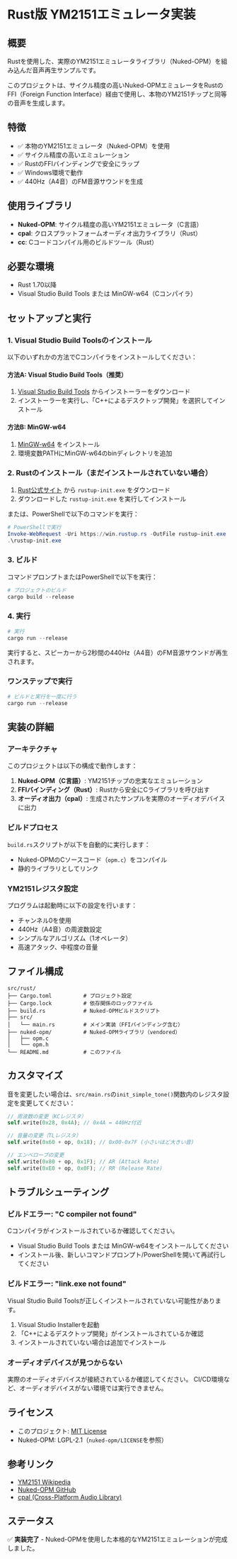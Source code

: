 # Rust版 YM2151エミュレータ実装

## 概要
Rustを使用した、実際のYM2151エミュレータライブラリ（Nuked-OPM）を組み込んだ音声再生サンプルです。

このプロジェクトは、サイクル精度の高いNuked-OPMエミュレータをRustのFFI（Foreign Function Interface）経由で使用し、本物のYM2151チップと同等の音声を生成します。

## 特徴
- ✅ 本物のYM2151エミュレータ（Nuked-OPM）を使用
- ✅ サイクル精度の高いエミュレーション
- ✅ RustのFFIバインディングで安全にラップ
- ✅ Windows環境で動作
- ✅ 440Hz（A4音）のFM音源サウンドを生成

## 使用ライブラリ
- **Nuked-OPM**: サイクル精度の高いYM2151エミュレータ（C言語）
- **cpal**: クロスプラットフォームオーディオ出力ライブラリ（Rust）
- **cc**: Cコードコンパイル用のビルドツール（Rust）

## 必要な環境
- Rust 1.70以降
- Visual Studio Build Tools または MinGW-w64（Cコンパイラ）

## セットアップと実行

### 1. Visual Studio Build Toolsのインストール

以下のいずれかの方法でCコンパイラをインストールしてください：

#### 方法A: Visual Studio Build Tools（推奨）
1. [Visual Studio Build Tools](https://visualstudio.microsoft.com/ja/downloads/) からインストーラーをダウンロード
2. インストーラーを実行し、「C++によるデスクトップ開発」を選択してインストール

#### 方法B: MinGW-w64
1. [MinGW-w64](https://www.mingw-w64.org/) をインストール
2. 環境変数PATHにMinGW-w64のbinディレクトリを追加

### 2. Rustのインストール（まだインストールされていない場合）

1. [Rust公式サイト](https://www.rust-lang.org/ja/tools/install) から `rustup-init.exe` をダウンロード
2. ダウンロードした `rustup-init.exe` を実行してインストール

または、PowerShellで以下のコマンドを実行：
```powershell
# PowerShellで実行
Invoke-WebRequest -Uri https://win.rustup.rs -OutFile rustup-init.exe
.\rustup-init.exe
```

### 3. ビルド

コマンドプロンプトまたはPowerShellで以下を実行：
```powershell
# プロジェクトのビルド
cargo build --release
```

### 4. 実行
```powershell
# 実行
cargo run --release
```

実行すると、スピーカーから2秒間の440Hz（A4音）のFM音源サウンドが再生されます。

### ワンステップで実行
```powershell
# ビルドと実行を一度に行う
cargo run --release
```

## 実装の詳細

### アーキテクチャ
このプロジェクトは以下の構成で動作します：

1. **Nuked-OPM（C言語）**: YM2151チップの忠実なエミュレーション
2. **FFIバインディング（Rust）**: Rustから安全にCライブラリを呼び出す
3. **オーディオ出力（cpal）**: 生成されたサンプルを実際のオーディオデバイスに出力

### ビルドプロセス
`build.rs`スクリプトが以下を自動的に実行します：
- Nuked-OPMのCソースコード（`opm.c`）をコンパイル
- 静的ライブラリとしてリンク

### YM2151レジスタ設定
プログラムは起動時に以下の設定を行います：
- チャンネル0を使用
- 440Hz（A4音）の周波数設定
- シンプルなアルゴリズム（1オペレータ）
- 高速アタック、中程度の音量

## ファイル構成

```
src/rust/
├── Cargo.toml          # プロジェクト設定
├── Cargo.lock          # 依存関係のロックファイル
├── build.rs            # Nuked-OPMビルドスクリプト
├── src/
│   └── main.rs         # メイン実装（FFIバインディング含む）
├── nuked-opm/          # Nuked-OPMライブラリ（vendored）
│   ├── opm.c
│   └── opm.h
└── README.md           # このファイル
```

## カスタマイズ

音を変更したい場合は、`src/main.rs`の`init_simple_tone()`関数内のレジスタ設定を変更してください：

```rust
// 周波数の変更（KCレジスタ）
self.write(0x28, 0x4A); // 0x4A = 440Hz付近

// 音量の変更（TLレジスタ）
self.write(0x60 + op, 0x18); // 0x00-0x7F (小さいほど大きい音)

// エンベロープの変更
self.write(0x80 + op, 0x1F); // AR (Attack Rate)
self.write(0xE0 + op, 0x0F); // RR (Release Rate)
```

## トラブルシューティング

### ビルドエラー: "C compiler not found"
Cコンパイラがインストールされているか確認してください。
- Visual Studio Build Tools または MinGW-w64をインストールしてください
- インストール後、新しいコマンドプロンプト/PowerShellを開いて再試行してください

### ビルドエラー: "link.exe not found"
Visual Studio Build Toolsが正しくインストールされていない可能性があります。
1. Visual Studio Installerを起動
2. 「C++によるデスクトップ開発」がインストールされているか確認
3. インストールされていない場合は追加でインストール

### オーディオデバイスが見つからない
実際のオーディオデバイスが接続されているか確認してください。
CI/CD環境など、オーディオデバイスがない環境では実行できません。

## ライセンス
- このプロジェクト: [MIT License](../../LICENSE)
- Nuked-OPM: LGPL-2.1（`nuked-opm/LICENSE`を参照）

## 参考リンク
- [YM2151 Wikipedia](https://en.wikipedia.org/wiki/Yamaha_YM2151)
- [Nuked-OPM GitHub](https://github.com/nukeykt/Nuked-OPM)
- [cpal (Cross-Platform Audio Library)](https://github.com/RustAudio/cpal)

## ステータス
✅ **実装完了** - Nuked-OPMを使用した本格的なYM2151エミュレーションが完成しました。
